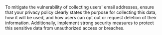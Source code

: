 To mitigate the vulnerability of collecting users' email addresses, ensure that your privacy policy clearly states the purpose for collecting this data, how it will be used, and how users can opt out or request deletion of their information. Additionally, implement strong security measures to protect this sensitive data from unauthorized access or breaches.